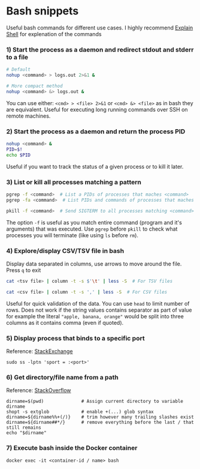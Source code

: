 # Bash snippets

Useful bash commands for different use cases. I highly recommend [Explain Shell](https://explainshell.com/) for explenation of the commands

### 1) Start the process as a daemon and redirect stdout and stderr to a file

```bash
# Default
nohup <command> > logs.out 2>&1 &

# More compact method
nohup <command> &> logs.out &
```

You can use either: `<cmd> > <file> 2>&1` or `<cmd> &> <file>` as in bash they are equivalent. 
Useful for executing long running commands over SSH on remote machines.


### 2) Start the process as a daemon and return the process PID

```bash
nohup <command> &
PID=$!
echo $PID
```

Useful if you want to track the status of a given process or to kill it later.

### 3) List or kill all processes matching a pattern

```bash
pgrep -f <command>  # List a PIDs of processes that maches <command>
pgrep -fa <command>  # List PIDs and commands of processes that maches <command>

pkill -f <command>  # Send SIGTERM to all processes matching <command>
```

The option `-f` is useful as you match entire command (program and it's arguments) that was executed.
Use `pgrep` before `pkill` to check what processes you will terminate (like using `ls` before `rm`).

### 4) Explore/display CSV/TSV file in bash

Display data separated in columns, use arrows to move around the file. Press `q` to exit

```bash
cat <tsv file> | column -t -s $'\t' | less -S  # For TSV files

cat <csv file> | column -t -s ',' | less -S  # For CSV files
```

Useful for quick validation of the data. You can use `head` to limit number of rows. 
Does not work if the string values contains separator as part of value
for example the literal `"apple, banana, orange"` would be split into three columns as it contains comma (even if quoted).

### 5) Display process that binds to a specific port

Reference: [StackExchange](https://unix.stackexchange.com/a/106562)

```
sudo ss -lptn 'sport = :<port>'
```
### 6) Get directory/file name from a path

Reference: [StackOverflow](https://stackoverflow.com/a/1371283/12396982)

```
dirname=$(pwd)              # Assign current directory to variable dirname
shopt -s extglob            # enable +(...) glob syntax
dirname=${dirname%%+(/)}    # trim however many trailing slashes exist
dirname=${dirname##*/}      # remove everything before the last / that still remains
echo "$dirname"
```

### 7) Execute bash inside the Docker container

```
docker exec -it <container-id / name> bash
```
